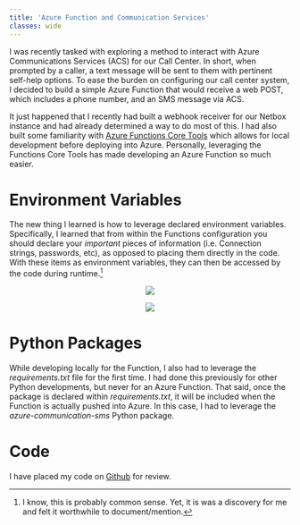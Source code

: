 ```yaml
---		
title: 'Azure Function and Communication Services'
classes: wide
---
```

I was recently tasked with exploring a method to interact with Azure Communications Services (ACS) for our Call Center.  In short, when prompted by a caller, a text message will be sent to them with pertinent self-help options.  To ease the burden on configuring our call center system, I decided to build a simple Azure Function that would receive a web POST, which includes a phone number, and an SMS message via ACS.  

It just happened that I recently had built a webhook receiver for our Netbox instance and had already determined a way to do most of this.  I had also built some familiarity with [Azure Functions Core Tools](https://docs.microsoft.com/en-us/azure/azure-functions/functions-run-local?tabs=v4%2Cwindows%2Ccsharp%2Cportal%2Cbash) which allows for local development before deploying into Azure.  Personally, leveraging the Functions Core Tools has made developing an Azure Function so much easier.  

# Environment Variables
The new thing I learned is how to leverage declared environment variables.  Specifically, I learned that from within the Functions configuration you should declare your *important* pieces of information (i.e. Connection strings, passwords, etc), as opposed to placing them directly in the code.  With these items as environment variables, they can then be accessed by the code during runtime.[^1]

<p align="center">
  <img src="https://cpajr.com/assets/images/azure_func_env_var.png">
</p>
<p align="center">
  <img src="https://cpajr.com/assets/images/azure_func_env_var_1.png">
</p>

# Python Packages
While developing locally for the Function, I also had to leverage the *requirements.txt* file for the first time.  I had done this previously for other Python developments, but never for an Azure Function.  That said, once the package is declared within *requirements.txt*, it will be included when the Function is actually pushed into Azure.  In this case, I had to leverage the *azure-communication-sms* Python package.  

# Code
I have placed my code on [Github](https://github.com/cpajr/azure-sms-func) for review.


[^1]: I know, this is probably common sense.  Yet, it is was a discovery for me and felt it worthwhile to document/mention.  